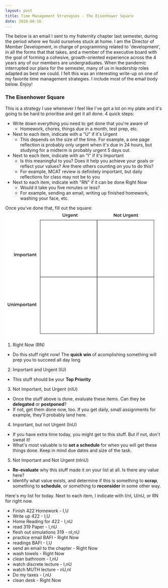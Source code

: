 ```yaml
---
layout: post
title: Time Management Strategies - The Eisenhower Square
date: 2020-06-16
---
```

The below is an email I sent to my fraternity chapter last semester, during the
period where we fould ourselves stuck at home. I am the Director of Member
Development, in charge of programming related to 'development', in all the forms
that that takes, and a member of the executive board with the goal of forming a
cohesive, growth-oriented experience across the 4 years any of our members are
undergraduates. When the pandemic interrupted our plans for the semester, many
of us in leadership roles adapted as best we could. I felt this was an
interesting write-up on one of my favorite time management strategies. I include
most of the email body below. Enjoy!

### The Eisenhower Square ###
This is a strategy I use whenever I feel like I've got a lot on my plate and
it's going to be hard to prioritise and get it all done. 4 quick steps:
- Write down everything you need to get done that you're aware of
  - Homework, chores, things due in a month, test prep, etc.
- Next to each item, indicate with a "U" if it's Urgent
  - This depends on the size of the time. For example, a one page reflection is
   probably only urgent when it's due in 24 hours, but studying for a midterm is
   probably urgent 5 days out.
- Next to each item, indicate with an "I" if it's Important
  - Is this meaningful to you? Does it help you achieve your goals or reflect
    your values? Are there others counting on you to do this?
  - For example, MCAT review is definitely important, but daily reflections for
    class may not be to you
- Next to each item, indicate with "RN" if it can be done Right Now
  - Would it take you five minutes or less?
  - For example, sending an email, writing up finished homework, washing your
    face, etc.

Once you've done that, fill out the square:
![eisenhower](/assets/eisenhower.png)

1. Right Now (RN)
  - Do this stuff right now! The **quick win** of acomplishing something will prep
    you to succeed all day long
2. Important and Urgent (IU)
  - This stuff should be your **Top Priority**
3. Not Important, but Urgent (nIU)
  - Once the stuff above is done, evaluate these items. Can they be **delegated**
    or **postponed**?
  - If not, get them done now, too. If you get daily, small assignments for
    example, they'll
    probably land here.
4. Important, but not Urgent (InU)
  - If you have extra time today, you might get to this stuff. But if not, don't
    sweat it!
  - What's most valuable is to **set a schedule** for when you will get these
    things done. Keep in mind due dates and size of the task.
5. Not Important and Not Urgent (nInU)
  - **Re-evaluate** why this stuff made it on your list at all. Is there any value
    here?
  - Identify what value exists, and determine if this is something to **scrap**,
    something to **schedule**, or something to **reconsider** in some other way.

Here's my list for today. Next to each item, I indicate with I/nI, U/nU, or RN
for right now.

- Finish 422 Homework - I,U
- Write up 422 - I,U
- Home Reading for 422 - I,nU
- read 319 Paper - I,nU
- flesh out simulations 319 - nI,nU
- practice email BAFI - Right Now
- readings BAFI - I,U
- send an email to the chapter - Right Now
- wash towels - Right Now
- clean bathroom - I,nU
- watch discrete lecture - I,nU
- watch MUTH lecture - nU,nI
- Do my taxes - I,nU
- clean desk - Right Now
